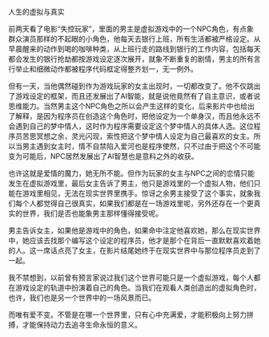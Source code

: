 
人生的虚拟与真实

前两天看了电影“失控玩家”，里面的男主是虚拟游戏中的一个NPC角色，有点象群众演员那样的不起眼的小角色，他每天去银行上班，所有生活都被严格设定。从早晨醒来的动作到喝的咖啡种类，从上班行走的路线到银行的工作内容，包括每天都会发生的银行抢劫都按游戏设定逐次展开，就象不断重复的剧情，男主的所有言行举止和细微动作都被程序代码框定得整齐划一，无一例外。

但有一天，当他偶然碰到作为游戏玩家的女主出现时，一切都改变了。他不仅跳出了游戏设定的框架，而且还发展出了AI智能，就是说他竟然有了自主意识，或者说思维能力。当然男主这个NPC角色之所以会产生这样的变化，后来影片中也给出了解释，是因为程序员在创造这个角色时，把他设定为一个单身汉，而且他永远不会遇到自己的梦中情人，这时作为程序需要设定这个梦中情人的具体人选。这位程序员苦思冥想之余，灵光闪现，索性把这个梦中情人设定为自己最喜欢的女主。所以当男主遇到女主时，情不自禁陷入爱河也是程序使然，只不过由于把这个不可能变为可能后，NPC居然发展出了AI智慧也是意料之外的收获。

也许这就是爱情的魔力，她无所不能。但作为玩家的女主与NPC之间的恋情只能发生在虚拟游戏里，最后女主告诉了男主，他只是游戏里的一个虚拟人物，他们只能在游戏里相见，无法在现实世界里携手。惊讶之余男主接受了这个事实，就象我们每个人都觉得自己很真实，如果我们都是在一场游戏里呢，另外还存在一个更真实的世界，我们是否也能象男主那样懂得接受呢。

男主告诉女主，如果他是游戏中的角色，如果命中注定他喜欢她，那么在现实世界中，她应该去找那个编写这个设定的程序员，他才是那个在背后一直默默喜欢着她的人。这一席话点亮了女主，在影片结尾她终于在现实世界中与那位程序员走到了一起。

我不禁想到，以前曾有预言家说过我们这个世界可能只是一个虚拟游戏，每个人都在游戏设定的轨道中扮演着自己的角色。当我们在观看人类创造出的虚拟角色时，也许，我们也是另一个世界中的一场风景而已。

而唯有爱不变。不管是在哪一个世界里，只有心中充满爱，才能积极向上努力拼搏，才能保持动力去追寻生命永恒的意义。